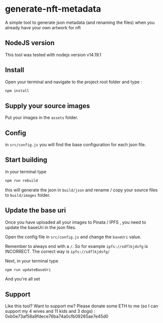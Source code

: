 # generate-nft-metadata

A simple tool to generate json metadata (and renaming the files) when you already have your own artwork for nft

## NodeJS version
This tool was tested with nodejs version v14.19.1

## Install

Open your terminal and navigate to the project root folder and type :

```sh
npm install
```

## Supply your source images

Put your images in the `assets` folder.

## Config

in `src/config.js` you will find the base configuration for each json file.

## Start building

in your terminal type 

```sh
npm run rebuild
```

this will generate the json in `build/json` and rename / copy your source files to `build/images` folder.

## Update the base uri

Once you have uploaded all your images to Pinata / IPFS , you need to update the baseUri in the json files.

Open the config file in `src/config.js`  and change the `baseUri` value. 

Remember to always end with a `/`. So for example `ipfs://sdflkjdsfg` is INCORRECT. The correct way is `ipfs://sdflkjdsfg/`

Next, in your terminal type

```sh
npm run updateBaseUri
```

And you're all set


## Support

Like this tool? Want to support me? Please donate some ETH to me (so I can support my 4 wives and 11 kids and 3 dogs) : 0xb0e73af58a9fdece76ba74a0cfb09265ae7e45d0